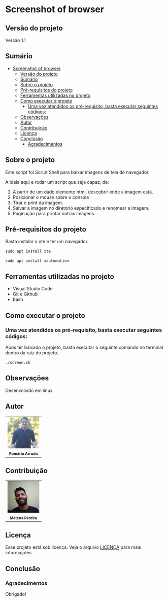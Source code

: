 # Screenshot of browser 

## Versão do projeto

Versão 1.1

## Sumário

- [Screenshot of browser](#screenshot-of-browser)
  - [Versão do projeto](#versão-do-projeto)
  - [Sumário](#sumário)
  - [Sobre o projeto](#sobre-o-projeto)
  - [Pré-requisitos do projeto](#pré-requisitos-do-projeto)
  - [Ferramentas utilizadas no projeto](#ferramentas-utilizadas-no-projeto)
  - [Como executar o projeto](#como-executar-o-projeto)
    - [Uma vez atendidos os pré-requisito, basta executar seguintes códigos:](#uma-vez-atendidos-os-pré-requisito-basta-executar-seguintes-códigos)
  - [Observações](#observações)
  - [Autor](#autor)
  - [Contribuição](#contribuição)
  - [Licença](#licença)
  - [Conclusão](#conclusão)
    - [Agradecimentos](#agradecimentos)

## Sobre o projeto

Este script foi Script Shell para baixar imagens de tela do navegador.

A ideia aqui e rodar um script que seja capaz, de:

1. A partir de um dado elemento html, descobrir onde a imagem está.
2. Posicionar o mouse sobre o console
3. Tirar o print da imagem.
4. Salvar a imagem no diretorio especificado e renomear a imagem.
5. Paginação para printar outras imagens.

## Pré-requisitos do projeto

Basta instalar o xte e ter um navegador.

```
sudo apt install xte
```
```
sudo apt install xautomation
```

## Ferramentas utilizadas no projeto

- Visual Studio Code
- Git e Github
- bash

## Como executar o projeto

### Uma vez atendidos os pré-requisito, basta executar seguintes códigos:

Apos ter baixado o projeto, basta executar o seguinte comando no terminal dentro da raiz do projeto.

```
./screen.sh
```

## Observações

Desenvolvido em linux.

## Autor

<table>
  <tr>
    <td align="center">
      <a href="https://github.com/romarioarruda/screenshot-navegador">
        <img src="img/romario-arruda.jpeg" width="100px;" alt=""/><br>
        <sub>
          <b>Romário Arruda</b>
        </sub>
      </a>
    </td>
  </tr>  
</table>

## Contribuição

<table>
  <tr>
    <td align="center">
      <a href="https://www.linkedin.com/in/mateus-pereira-971946197/">
        <img src="img/mateus-pereira.jpeg" width="100px;" alt=""/><br>
        <sub>
          <b>Mateus Pereira</b>
        </sub>
      </a>
    </td>
  </tr>  
</table>

## Licença

Esse projeto está sob licença. Veja o arquivo [LICENÇA](LICENSE.md) para mais informações.

## Conclusão

### Agradecimentos

Obrigado!